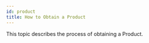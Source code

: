 ```yaml
---
id: product
title: How to Obtain a Product
---
```


This topic describes the process of obtaining a Product.